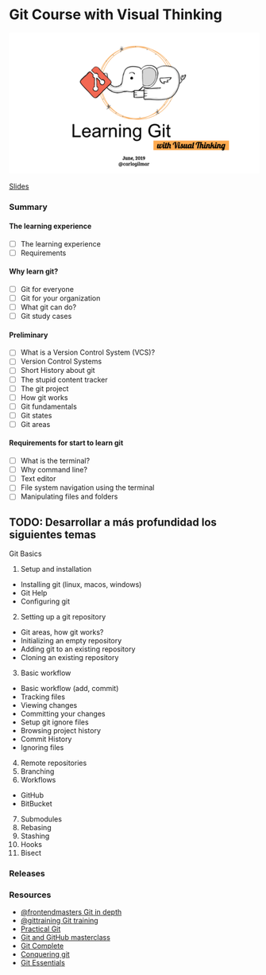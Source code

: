 # Git Course with Visual Thinking

![](course.png)

[Slides](https://drive.google.com/drive/folders/1mOsxll7Kuyx7oQ-oxfMV0kgplu-Ge00X?usp=sharing) 

### Summary

#### The learning experience

- [ ] The learning experience
- [ ] Requirements

#### Why learn git?

- [ ] Git for everyone
- [ ] Git for your organization
- [ ] What git can do?
- [ ] Git study cases

#### Preliminary

- [ ] What is a Version Control System (VCS)?
- [ ] Version Control Systems
- [ ] Short History about git
- [ ] The stupid content tracker
- [ ] The git project
- [ ] How git works
- [ ] Git fundamentals
- [ ] Git states
- [ ] Git areas
 
#### Requirements for start to learn git 

- [ ] What is the terminal?
- [ ] Why command line?
- [ ] Text editor
- [ ] File system navigation using the terminal
- [ ] Manipulating files and folders

## TODO: Desarrollar a más profundidad los siguientes temas

Git Basics

1. Setup and installation
- Installing git (linux, macos, windows)
- Git Help
- Configuring git

2. Setting up a git repository
- Git areas, how git works?
- Initializing an empty repository
- Adding git to an existing repository
- Cloning an existing repository

3. Basic workflow
- Basic workflow (add, commit)
- Tracking files
- Viewing changes
- Committing your changes
- Setup git ignore files
- Browsing project history
- Commit History
- Ignoring files

4. Remote repositories
5. Branching 
6. Workflows
- GitHub
- BitBucket

7. Submodules
8. Rebasing
9. Stashing
10. Hooks
11. Bisect

### Releases

### Resources

- [@frontendmasters Git in depth](https://frontendmasters.com/courses/git-in-depth/)
- [@gittraining Git training](http://git.training/courses/)
- [Practical Git](https://egghead.io/courses/practical-git-for-everyday-professional-use)
- [Git and GitHub masterclass](https://subscription.packtpub.com/video/networking_and_servers/9781789137293)
- [Git Complete](https://subscription.packtpub.com/video/application_development/9781787123618)
- [Conquering git](https://subscription.packtpub.com/video/application_development/9781788833042)
- [Git Essentials](https://subscription.packtpub.com/book/application_development/9781787120723)
